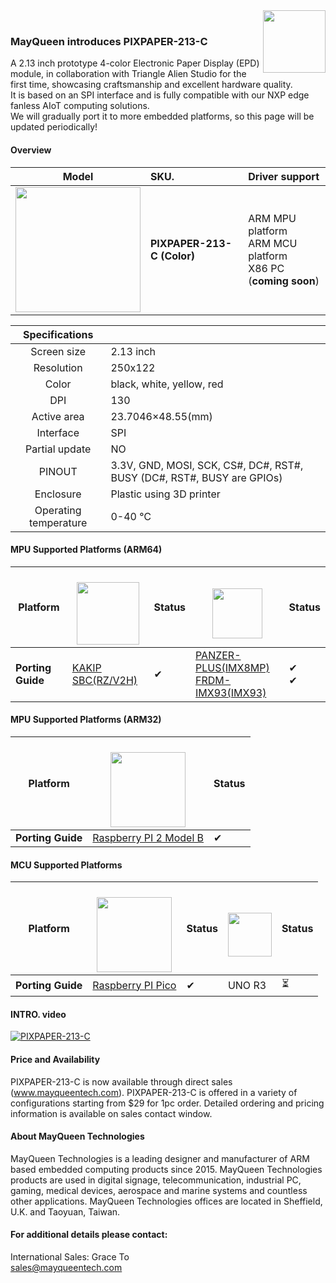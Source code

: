 <img src="https://www.mayqueentech.com/img/logo.png" width="100" align="right">
<br>

 ### MayQueen introduces PIXPAPER-213-C
A 2.13 inch prototype 4-color Electronic Paper Display (EPD) module, in collaboration with Triangle Alien Studio for the first time, showcasing craftsmanship and excellent hardware quality.<br>
It is based on an SPI interface and is fully compatible with our NXP edge fanless AIoT computing solutions.<br>
We will gradually port it to more embedded platforms, so this page will be updated periodically!



#### Overview
|                         Model                         | SKU.                                                  |                       Driver support                       |
| :----------------------------------------------------------: | :----------------------------------------------------------- | :---------------------------------------------------------| 
| <img src="https://github.com/user-attachments/assets/eee65e6d-8fb5-4698-9081-32c951031dab" width="200"> | **PIXPAPER-213-C (Color)** <br />  | ARM MPU platform <br> ARM MCU platform <br> X86 PC (**coming soon**) |


|                         Specifications                         |                                                   |
| :----------------------------------------------------------: | :----------------------------------------------------------- |
| Screen size | 2.13 inch |
| Resolution | 250x122 |
| Color | black, white, yellow, red |
| DPI | 130 |
| Active area | 23.7046×48.55(mm) |
| Interface | SPI |
| Partial update | NO |
| PINOUT | 3.3V, GND, MOSI, SCK, CS#, DC#, RST#, BUSY (DC#, RST#, BUSY are GPIOs)|
| Enclosure | Plastic using 3D printer |
|Operating temperature| 0-40 ℃ |

#### MPU Supported Platforms (ARM64)

| **Platform** | <a href="https://www.renesas.com/" target="_blank"><br> <img src="https://www.macnica.com/apac/galaxy/zh_tw/products-support/products/renesas.coreimg.jpeg/structure/_jcr_content/root/container/container/bannerimage/1653236359047.jpeg" width="" height="100" /></a> | Status |<a href="https://www.nxp.com/" target="_blank"><br> <img src="https://github.com/TechNexion-Vision/.github/assets/28101204/67cc61c0-6bb7-44d5-889a-1ba5d4c0b9b5" width="" height="80" /></a> | Status |
| ---- | ---- | ---- | ---- | ---- |
| **Porting Guide** | [KAKIP SBC(RZ/V2H)](https://github.com/MayQueenTechCommunity/PIXPAPER-213/blob/main/KAKIP_PIXPAPAER-213-C.md) | &#10004;  |  [PANZER-PLUS(IMX8MP)](https://github.com/MayQueenTechCommunity/PIXPAPER-213/blob/main/PIXPAPER-213-C_PIXPAPAER-213-C.md) <br> [FRDM-IMX93(IMX93)](https://github.com/MayQueenTechCommunity/PIXPAPER-213/blob/main/FRDM-IMX93_PIXPAPAER-213-C.md) | &#10004; <br> &#10004;|

#### MPU Supported Platforms (ARM32)

| **Platform** | <a href="https://www.raspberrypi.com/" target="_blank"><br> <img src="https://camo.githubusercontent.com/fc8b5f8e2e02a0e81be9f9ae53bdf674c2a730f55345c6df533ed0e319804095/68747470733a2f2f7777772e72617370626572727970692e636f6d2f6170702f75706c6f6164732f323032322f30322f434f4c4f55522d5261737062657272792d50692d53796d626f6c2d526567697374657265642e706e67" width="" height="120" /></a> | Status |
| ---- | ---- | ---- |
| **Porting Guide** | [Raspberry PI 2 Model B](https://github.com/MayQueenTechCommunity/PIXPAPER-213-C/blob/main/RPI2_PIXPAPAER-213-C.md)| &#10004;  |

#### MCU Supported Platforms

| **Platform** | <a href="https://www.raspberrypi.com/" target="_blank"><br> <img src="https://camo.githubusercontent.com/fc8b5f8e2e02a0e81be9f9ae53bdf674c2a730f55345c6df533ed0e319804095/68747470733a2f2f7777772e72617370626572727970692e636f6d2f6170702f75706c6f6164732f323032322f30322f434f4c4f55522d5261737062657272792d50692d53796d626f6c2d526567697374657265642e706e67" width="" height="120" /></a> | Status | <a href="https://www.arduino.cc/" target="_blank"><br> <img src="https://github.com/user-attachments/assets/9e220d56-5228-4b4e-9af4-240bc67e0c71" width="" height="70" /></a> | Status |
| ---- | ---- | ---- | ---- | ---- |
| **Porting Guide** | [Raspberry PI Pico](https://github.com/MayQueenTechCommunity/PIXPAPER-213/blob/main/RPI-PICO_PIXPAPAER-213-C.md) | &#10004; | UNO R3 | &#x23F3; |


#### INTRO. video
[![PIXPAPER-213-C](https://res.cloudinary.com/marcomontalbano/image/upload/v1741367072/video_to_markdown/images/youtube--Of7b3zhF5BQ-c05b58ac6eb4c4700831b2b3070cd403.jpg)](https://youtu.be/Of7b3zhF5BQ?si=HYnkLzXCjnIHI1I5 "PIXPAPER-213-C")

#### Price and Availability
PIXPAPER-213-C is now available through direct sales (www.mayqueentech.com).
PIXPAPER-213-C is offered in a variety of configurations starting from $29 for 1pc order.
Detailed ordering and pricing information is available on sales contact window.
<br>

#### About MayQueen Technologies
MayQueen Technologies is a leading designer and manufacturer of ARM based embedded computing products since 2015.
MayQueen Technologies products are used in digital signage, telecommunication, industrial PC, gaming, medical devices, aerospace and marine systems and countless other applications.
MayQueen Technologies offices are located in Sheffield, U.K. and Taoyuan, Taiwan.
<br>

#### For additional details please contact:

International Sales: Grace To
<br> 
sales@mayqueentech.com 
